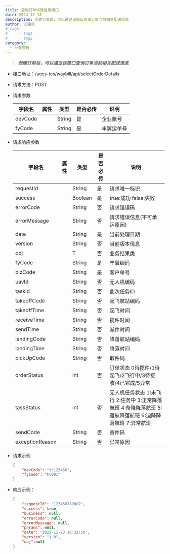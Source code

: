 ```yaml
---
title: 查询订单详情信息接口  
date: 2024-12-13
description: 创建订单后，可以通过该接口查询订单当前相关配送信息
author: 江建莉
# tags:
#     - tag1
#     - tag2
category:
  - 业务管理
---
```


> ***创建订单后，可以通过该接口查询订单当前相关配送信息***

- 接口地址：/uocs-tes/waybill/api/selectOrderDetails
- 请求方法：POST
- 请求参数

    | 字段名  | 属性 | 类型   | 是否必传 | 说明       |
    | ------- | ---- | ------ | -------- | ---------- |
    | devCode |      | String | 是       | 企业账号   |
    | fyCode  |      | String | 是       | 丰翼运单号 |

	
- 请求响应参数

    | 字段名          | 属性 | 类型    | 是否必传 | 说明                                                                                                         |
    | --------------- | ---- | ------- | -------- | ------------------------------------------------------------------------------------------------------------ |
    | requestId       |      | String  | 是       | 请求唯一标识                                                                                                 |
    | success         |      | Boolean | 是       | true:成功 false:失败                                                                                         |
    | errorCode       |      | String  | 否       | 请求错误码                                                                                                   |
    | errorMessage    |      | String  | 否       | 请求错误信息(不可承运原因)                                                                                   |
    | date            |      | String  | 是       | 当前处理日期                                                                                                 |
    | version         |      | String  | 否       | 当前版本信息                                                                                                 |
    | obj             |      | T       | 否       | 业务结果类                                                                                                   |
    | fyCode          |      | String  | 是       | 丰翼编码                                                                                                     |
    | bizCode         |      | String  | 是       | 客户单号                                                                                                     |
    | uavId           |      | String  | 否       | 无人机编码                                                                                                   |
    | taskId          |      | String  | 否       | 此次任务ID                                                                                                   |
    | takeoffCode     |      | String  | 否       | 起飞航站编码                                                                                                 |
    | takeoffTime     |      | String  | 否       | 起飞时间                                                                                                     |
    | receiveTime     |      | String  | 否       | 揽件时间                                                                                                     |
    | sendTime        |      | String  | 否       | 派件时间                                                                                                     |
    | landingCode     |      | String  | 否       | 降落航站编码                                                                                                 |
    | landingTime     |      | String  | 否       | 降落时间                                                                                                     |
    | pickUpCode      |      | String  | 否       | 取件码                                                                                                       |
    | orderStatus     |      | int     | 否       | 订单状态 0待揽件/1待起飞/2飞行中/3待接收/4已完成/5异常                                                       |
    | taskStatus      |      | int     | 否       | 无人机任务状态 1:未飞行 2:任务中 3:正常降落航班      4:备降降落航班 5:返航降落航班 6:迫降降落航班 7:异常航班 |
    | sendCode        |      | String  | 否       | 寄件码                                                                                                       |
    | exceptionReason |      | String  | 否       | 异常原因                                                                                                     |
		
- 请求示例
    ```json
   {
        "devCode": "tc123456",
        "fyCode": "FC001"
   }
    ```
- 响应示例：
    ```json
    {
		"requestId": "123456789987",
		"success": true,
		"business": null,
		"errorCode": null,
		"errorMessage": null,
		"params": null,
		"date": "2022-11-23 16:32:58",
		"version": "1.0",
		"obj":null
	}
    ```